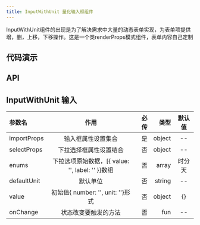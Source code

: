 ```yaml
---
title: InputWithUnit 量化输入框组件
---
```


InputWithUnit组件的出现是为了解决需求中大量的动态表单实现，为表单项提供增，删，上移，下移操作。这是一个类renderProps模式组件，表单内容自己定制
## 代码演示

## API

## InputWithUnit 输入
| 参数名 | 作用 | 必传 | 类型 | 默认值  
:--|:--:|---:|---:|:---:   
| importProps | 输入框属性设置集合 | 是 |  object | --  
| selectProps | 下拉选择框属性设置结合 | 否 |  object | --  
| enums | 下拉选项原始数据，[{ value: '', label: '' }]数组 | 否 | array | 时分 天  
| defaultUnit | 默认单位 | 否 | string | --  
| value | 初始值{ number: '', unit: ''}形式 | 否 | object | {}
| onChange | 状态改变要触发的方法 | 否 |  fun | --   